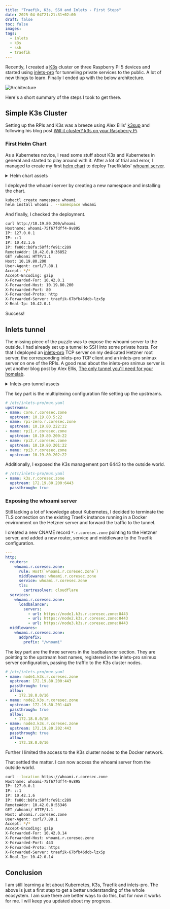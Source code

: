 ```yaml
---
title: "Traefik, K3s, SSH and Inlets - First Steps"
date: 2025-04-04T21:21:31+02:00
draft: false
toc: false
images:
tags:
  - inlets
  - k3s
  - ssh
  - traefik
---
```


Recently, I created a [K3s](https://k3s.io) cluster on three Raspberry Pi 5
devices and started using [inlets-pro](https://inlets.dev) for tunneling
private services to the public. A lot of new things to learn. Finally I ended
up with the below architecture.

![Architecture](/images/traefik-inlets-snimux.png)

Here's a short summary of the steps I took to get there.

## Simple K3s Cluster

Setting up the RPIs and K3s was a breeze using Alex Ellis' [k3sup](
https://k3sup.dev) and following his blog post [Will it cluster? k3s on your
Raspberry Pi](https://blog.alexellis.io/test-drive-k3s-on-raspberry-pi/).

### First Helm Chart

As a Kubernetes novice, I read some stuff about K3s and Kubernetes in general
and started to play around with it. After a lot of trial and error, I managed
to create my first [helm chart](https://helm.sh) to deploy Traefiklabs' [whoami
server](https://github.com/traefik/whoami).

<details>
<summary>Helm chart assets</summary>

```yaml
---
# Chart.yaml
apiVersion: v2
name: whoami
version: 0.1.0
description: A helm chart for Traefiklabs whoami server
```

```yaml
---
# templates/deployment.yaml
apiVersion: apps/v1
kind: Deployment
metadata:
  name: whoami
  namespace: whoami
spec:
  replicas: 3
  selector:
    matchLabels:
      app: whoami
  template:
    metadata:
      labels:
        app: whoami
    spec:
      containers:
        - name: whoami
          image: docker.io/traefik/whoami:v1.11
          ports:
            - containerPort: 80
```

```yaml
---
# templates/service.yaml
apiVersion: v1
kind: Service
metadata:
  name: whoami
  namespace: whoami
  annotations:
    traefik.ingress.kubernetes.io/router.path: /whoami
spec:
  selector:
    app: whoami
  ports:
    - protocol: TCP
      port: 80
      targetPort: 80
  type: ClusterIP
```

```yaml
---
# templates/ingress.yaml
apiVersion: networking.k8s.io/v1
kind: Ingress
metadata:
  name: whoami
  namespace: whoami
  annotations:
    traefik.ingress.kubernetes.io/router.entrypoints: websecure
spec:
  ingressClassName: traefik
  rules:
    - http:
        paths:
          - path: /whoami
            pathType: Prefix
            backend:
              service:
                name: whoami
                port:
                  number: 80
```
</details>

I deployed the whoami server by creating a new namespace and installing the
chart.

```bash
kubectl create namespace whoami
helm install whoami . --namespace whoami
```
And finally, I checked the deployment.

```bash
curl http://10.19.80.200/whoami
Hostname: whoami-75f67fdff4-9v895
IP: 127.0.0.1
IP: ::1
IP: 10.42.1.6
IP: fe80::b8fa:58ff:fe91:c289
RemoteAddr: 10.42.0.8:36852
GET /whoami HTTP/1.1
Host: 10.19.80.200
User-Agent: curl/7.88.1
Accept: */*
Accept-Encoding: gzip
X-Forwarded-For: 10.42.0.1
X-Forwarded-Host: 10.19.80.200
X-Forwarded-Port: 80
X-Forwarded-Proto: http
X-Forwarded-Server: traefik-67bfb46dcb-lzx5p
X-Real-Ip: 10.42.0.1
```

Success!

## Inlets tunnel

The missing piece of the puzzle was to expose the whoami server to the outside.
I had already set up a tunnel to SSH into some private hosts. For that I
deployed an [inlets-pro](https://inlets.dev) TCP server on my dedicated Hetzner
root server, the corresponding inlets-pro TCP client and an inlets-pro snimux
server on one of the RPIs. A good read about the inlets-pro snimux server is
yet another blog post by Alex Ellis, [The only tunnel you'll need for your
homelab](https://inlets.dev/blog/2024/02/09/the-homelab-tunnel-you-need).

<details>
<summary>Inlets-pro tunnel assets</summary>

```systemd
# /etc/systemd/system/inlets-pro-tcp-server.service
[Unit]
Description=inlets Pro TCP Server
After=network.target

[Service]
Type=simple
Restart=always
RestartSec=5
StartLimitInterval=0
ExecStart=/usr/local/bin/inlets-pro tcp server \
    --auto-tls --auto-tls-san=78.47.60.169 \
    --control-addr=0.0.0.0 --control-port=8123 \
    --token-file /etc/inlets-pro/token \
    --allow-ips=::1 --allow-ips=0.0.0.0/0 \
    --proxy-protocol v2

[Install]
WantedBy=multi-user.target
```

```systemd
# /etc/systemd/system/inlets-pro-tcp-client.service
[Unit]
Description=inlets TCP Client
After=network.target

[Service]
Type=simple
Restart=always
RestartSec=5
StartLimitInterval=0
ExecStart=/usr/local/bin/inlets-pro tcp client \
    --url=wss://78.47.60.169:8123/connect \
    --upstream=127.0.0.1 --ports=8443 --auto-tls \
    --license-file=/etc/inlets-pro/license --token-file=/etc/inlets-pro/token

[Install]
WantedBy=multi-user.target
```

```systemd
# /etc/systemd/system/inlets-pro-snimux.service
[Unit]
Description=inlets SNImux Server
After=network.target
Before=inlets-pro-tcp-client.service

[Service]
Type=simple
Restart=always
RestartSec=5
StartLimitInterval=0
ExecStart=/usr/local/bin/inlets-pro snimux server \
    /etc/inlets-pro/mux.yaml --proxy-protocol v2

[Install]
WantedBy=multi-user.target
```
</details>

The key part is the multiplexing configuration file setting up the upstreams.

```yaml
# /etc/inlets-pro/mux.yaml
upstreams:
- name: core.r.coresec.zone
  upstream: 10.19.80.5:22
- name: rpi-zero.r.coresec.zone
  upstream: 10.19.80.222:22
- name: rpi1.r.coresec.zone
  upstream: 10.19.80.200:22
- name: rpi2.r.coresec.zone
  upstream: 10.19.80.201:22
- name: rpi3.r.coresec.zone
  upstream: 10.19.80.202:22
```

Additionally, I exposed the K3s management port 6443 to the outside world.

```yaml
# /etc/inlets-pro/mux.yaml
- name: k3s.r.coresec.zone
  upstream: 172.19.80.200:6443
  passthrough: true
```

### Exposing the whoami server

Still lacking a lot of knowledge about Kubernetes, I decided to terminate the
TLS connection on the existing Traefik instance running in a Docker environment
on the Hetzner server and forward the traffic to the tunnel.

I created a new CNAME record `*.r.coresec.zone` pointing to the Hetzner
server, and added a new router, service and middleware to the Traefik
configuration.

```yaml
---
http:
  routers:
    whoami.r.coresec.zone:
      rule: Host(`whoami.r.coresec.zone`)
      middlewares: whoami.r.coresec.zone
      service: whoami.r.coresec.zone
      tls:
        certresolver: cloudflare
  services:
    whoami.r.coresec.zone:
      loadbalancer:
        servers:
          - url: https://node1.k3s.r.coresec.zone:8443
          - url: https://node2.k3s.r.coresec.zone:8443
          - url: https://node3.k3s.r.coresec.zone:8443
  middlewares:
    whoami.r.coresec.zone:
      addprefix:
        prefix: "/whoami"
```

The key part are the three servers in the loadbalancer section. They are
pointing to the upstream host names, registered in the inlets-pro snimux server
configuration, passing the traffic to the K3s cluster nodes.

```yaml
# /etc/inlets-pro/mux.yaml
- name: node1.k3s.r.coresec.zone
  upstream: 172.19.80.200:443
  passthrough: true
  allow:
    - 172.18.0.0/16
- name: node2.k3s.r.coresec.zone
  upstream: 172.19.80.201:443
  passthrough: true
  allow:
    - 172.18.0.0/16
- name: node3.k3s.r.coresec.zone
  upstream: 172.19.80.202:443
  passthrough: true
  allow:
    - 172.18.0.0/16
```

Further I limited the access to the K3s cluster nodes to the Docker network.

That settled the matter. I can now access the whoami server from the outside
world.

```bash
curl --location https://whoami.r.coresec.zone
Hostname: whoami-75f67fdff4-9v895
IP: 127.0.0.1
IP: ::1
IP: 10.42.1.6
IP: fe80::b8fa:58ff:fe91:c289
RemoteAddr: 10.42.0.8:55346
GET /whoami/ HTTP/1.1
Host: whoami.r.coresec.zone
User-Agent: curl/7.88.1
Accept: */*
Accept-Encoding: gzip
X-Forwarded-For: 10.42.0.14
X-Forwarded-Host: whoami.r.coresec.zone
X-Forwarded-Port: 443
X-Forwarded-Proto: https
X-Forwarded-Server: traefik-67bfb46dcb-lzx5p
X-Real-Ip: 10.42.0.14
```

## Conclusion

I am still learning a lot about Kubernetes, K3s, Traefik and inlets-pro. The
above is just a first step to get a better understanding of the whole
ecosystem. I am sure there are better ways to do this, but for now it works
for me. I will keep you updated about my progress.
